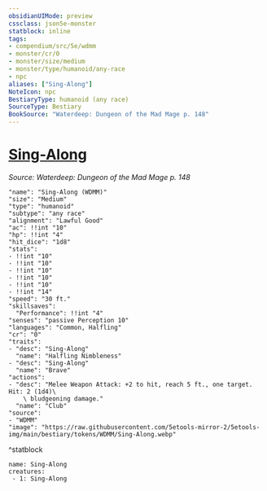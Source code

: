 ```yaml
---
obsidianUIMode: preview
cssclass: json5e-monster
statblock: inline
tags:
- compendium/src/5e/wdmm
- monster/cr/0
- monster/size/medium
- monster/type/humanoid/any-race
- npc
aliases: ["Sing-Along"]
NoteIcon: npc
BestiaryType: humanoid (any race)
SourceType: Bestiary
BookSource: "Waterdeep: Dungeon of the Mad Mage p. 148"
---
```

# [Sing-Along](2-Mechanics/CLI/bestiary/npc/sing-along-wdmm.md)
*Source: Waterdeep: Dungeon of the Mad Mage p. 148*  

```statblock
"name": "Sing-Along (WDMM)"
"size": "Medium"
"type": "humanoid"
"subtype": "any race"
"alignment": "Lawful Good"
"ac": !!int "10"
"hp": !!int "4"
"hit_dice": "1d8"
"stats":
- !!int "10"
- !!int "10"
- !!int "10"
- !!int "10"
- !!int "10"
- !!int "14"
"speed": "30 ft."
"skillsaves":
  "Performance": !!int "4"
"senses": "passive Perception 10"
"languages": "Common, Halfling"
"cr": "0"
"traits":
- "desc": "Sing-Along"
  "name": "Halfling Nimbleness"
- "desc": "Sing-Along"
  "name": "Brave"
"actions":
- "desc": "Melee Weapon Attack: +2 to hit, reach 5 ft., one target. Hit: 2 (1d4)\
    \ bludgeoning damage."
  "name": "Club"
"source":
- "WDMM"
"image": "https://raw.githubusercontent.com/5etools-mirror-2/5etools-img/main/bestiary/tokens/WDMM/Sing-Along.webp"
```
^statblock

```encounter-table
name: Sing-Along
creatures:
 - 1: Sing-Along
```
